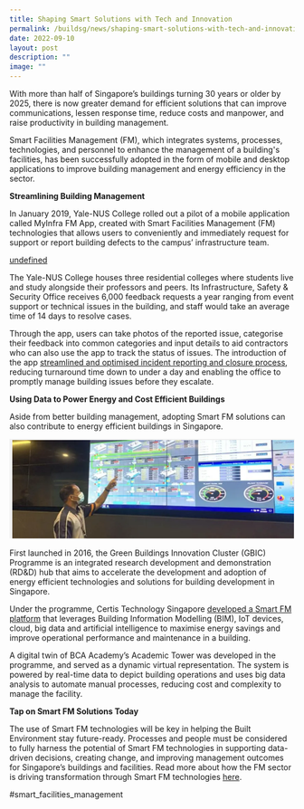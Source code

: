 ```yaml
---
title: Shaping Smart Solutions with Tech and Innovation
permalink: /buildsg/news/shaping-smart-solutions-with-tech-and-innovation/
date: 2022-09-10
layout: post
description: ""
image: ""
---
```

With more than half of Singapore’s buildings turning 30 years or older by 2025, there is now greater demand for efficient solutions that can improve communications, lessen response time, reduce costs and manpower, and raise productivity in building management. 

Smart Facilities Management (FM), which integrates systems, processes, technologies, and personnel to enhance the management of a building's facilities, has been successfully adopted in the form of mobile and desktop applications to improve building management and energy efficiency in the sector.

**Streamlining Building Management**

In January 2019, Yale-NUS College rolled out a pilot of a mobile application called MyInfra FM App, created with Smart Facilities Management (FM) technologies that allows users to conveniently and immediately request for support or report building defects to the campus’ infrastructure team.

[undefined](https://www1.bca.gov.sg/buildsg-emag)


The Yale-NUS College houses three residential colleges where students live and study alongside their professors and peers. Its Infrastructure, Safety & Security Office receives 6,000 feedback requests a year ranging from event support or technical issues in the building, and staff would take an average time of 14 days to resolve cases.

Through the app, users can take photos of the reported issue, categorise their feedback into common categories and input details to aid contractors who can also use the app to track the status of issues. The introduction of the app [streamlined and optimised incident reporting and closure process](https://www1.bca.gov.sg/buildsg-emag/articles/giving-buildings-a-new-lease-of-life), reducing turnaround time down to under a day and enabling the office to promptly manage building issues before they escalate.

**Using Data to Power Energy and Cost Efficient Buildings**

Aside from better building management, adopting Smart FM solutions can also contribute to energy efficient buildings in Singapore.

![](/images/News/n21.png)


First launched in 2016, the Green Buildings Innovation Cluster (GBIC) Programme is an integrated research development and demonstration (RD&D) hub that aims to accelerate the development and adoption of energy efficient technologies and solutions for building development in Singapore.

Under the programme, Certis Technology Singapore [developed a Smart FM platform](https://www.mnd.gov.sg/newsroom/speeches/view/speech-by-mos-zaqy-mohamad-at-the-6th-international-facility-management-conference) that leverages Building Information Modelling (BIM), IoT devices, cloud, big data and artificial intelligence to maximise energy savings and improve operational performance and maintenance in a building.

A digital twin of BCA Academy’s Academic Tower was developed in the programme, and served as a dynamic virtual representation. The system is powered by real-time data to depict building operations and uses big data analysis to automate manual processes, reducing cost and complexity to manage the facility.

**Tap on Smart FM Solutions Today**

The use of Smart FM technologies will be key in helping the Built Environment stay future-ready. Processes and people must be considered to fully harness the potential of Smart FM technologies in supporting data-driven decisions, creating change, and improving management outcomes for Singapore’s buildings and facilities. Read more about how the FM sector is driving transformation through Smart FM technologies [here](https://www1.bca.gov.sg/buildsg/facilities-management-fm/smart-facilities-management-fm).

#smart_facilities_management
